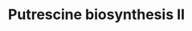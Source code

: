 ---
annotations:
- id: PW:0000226
  parent: regulatory pathway
  type: Pathway Ontology
  value: putrescine metabolic pathway
authors:
- Anwesha
- Lindarieswijk
- Eweitz
description: This event has been computationally inferred from an event that has been
  demonstrated in another species.<p>The inference is based on Ensembl Compara orthology
  projection. Briefly, reactions for which all involved PhysicalEntities (in input,
  output and catalyst) have a mapped ortholog or paralog are inferred to the other
  species. High-level events are also inferred for these events to allow for easier
  navigation.<p>Details of projection methods and parameters may be found <a href="/projection.html">here.</a><p>  Source:[http://plantreactome.gramene.org/
  Plant Reactome].
last-edited: 2021-05-25
organisms:
- Zea mays
redirect_from:
- /index.php/Pathway:WP2974
- /instance/WP2974
revision: null
schema-jsonld:
- '@context': https://schema.org/
  '@id': https://wikipathways.github.io/pathways/WP2974.html
  '@type': Dataset
  creator:
    '@type': Organization
    name: WikiPathways
  description: This event has been computationally inferred from an event that has
    been demonstrated in another species.<p>The inference is based on Ensembl Compara
    orthology projection. Briefly, reactions for which all involved PhysicalEntities
    (in input, output and catalyst) have a mapped ortholog or paralog are inferred
    to the other species. High-level events are also inferred for these events to
    allow for easier navigation.<p>Details of projection methods and parameters may
    be found <a href="/projection.html">here.</a><p>  Source:[http://plantreactome.gramene.org/
    Plant Reactome].
  keywords:
  - AGM
  - CO2
  - GRMZM2G064159
  - GRMZM2G073950
  - H2O
  - L-Arg
  - N-Carbamoylputrescine
  - NH3
  - Putrescine
  - arginine
  - decarboxylase
  license: CC0
  name: Putrescine biosynthesis II
seo: CreativeWork
title: Putrescine biosynthesis II
wpid: WP2974
---